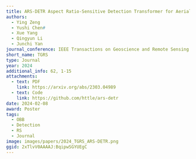 ```yaml
---
title: ARS-DETR Aspect Ratio-Sensitive Detection Transformer for Aerial Oriented Object Detection
authors:
  - Ying Zeng
  - Yushi Chen#
  - Xue Yang
  - Qingyun Li
  - Junchi Yan
journal_conference: IEEE Transactions on Geoscience and Remote Sensing
short_name: TGRS
type: Journal
year: 2024
additional_info: 62, 1-15
attachments:
  - text: PDF
    link: https://arxiv.org/abs/2303.04989
  - text: Code
    link: https://github.com/httle/ars-detr
date: 2024-02-08
award: Poster
tags:
  - OBB
  - Detection
  - RS
  - Journal
image: images/papers/2024_TGRS_ARS-DETR.png
ggid: 2xTlvV0AAAAJ:BqipwSGYUEgC
---
```

